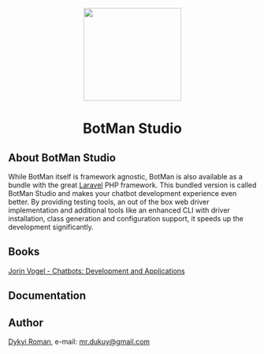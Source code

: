 <p align="center"><img height="188" width="198" src="https://botman.io/img/botman.png"></p>
<h1 align="center">BotMan Studio</h1>

## About BotMan Studio

While BotMan itself is framework agnostic, BotMan is also available as a bundle with the great [Laravel](https://laravel.com) PHP framework. This bundled version is called BotMan Studio and makes your chatbot development experience even better. By providing testing tools, an out of the box web driver implementation and additional tools like an enhanced CLI with driver installation, class generation and configuration support, it speeds up the development significantly.

## Books

[Jorin Vogel - Chatbots: Development and Applications](https://github.com/dykyi-roman/chat-bot/blob/master/books/chatbots.pdf)

## Documentation



## Author
[Dykyi Roman](https://www.linkedin.com/in/roman-dykyi-43428543/), e-mail: [mr.dukuy@gmail.com](mailto:mr.dukuy@gmail.com)
